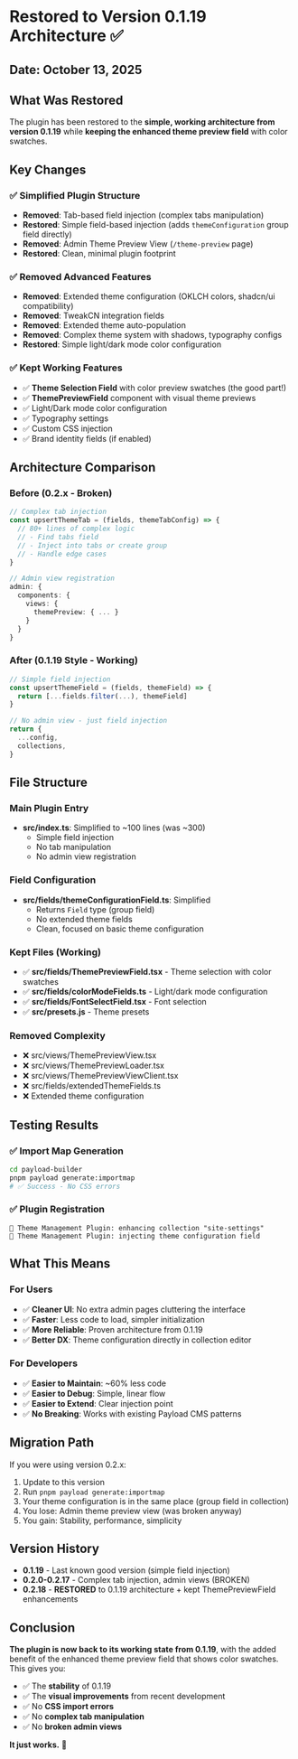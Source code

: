 # Restored to Version 0.1.19 Architecture ✅

## Date: October 13, 2025

## What Was Restored

The plugin has been restored to the **simple, working architecture from version 0.1.19** while **keeping the enhanced theme preview field** with color swatches.

## Key Changes

### ✅ Simplified Plugin Structure

- **Removed**: Tab-based field injection (complex tabs manipulation)
- **Restored**: Simple field-based injection (adds `themeConfiguration` group field directly)
- **Removed**: Admin Theme Preview View (`/theme-preview` page)
- **Restored**: Clean, minimal plugin footprint

### ✅ Removed Advanced Features

- **Removed**: Extended theme configuration (OKLCH colors, shadcn/ui compatibility)
- **Removed**: TweakCN integration fields
- **Removed**: Extended theme auto-population
- **Removed**: Complex theme system with shadows, typography configs
- **Restored**: Simple light/dark mode color configuration

### ✅ Kept Working Features

- ✅ **Theme Selection Field** with color preview swatches (the good part!)
- ✅ **ThemePreviewField** component with visual theme previews
- ✅ Light/Dark mode color configuration
- ✅ Typography settings
- ✅ Custom CSS injection
- ✅ Brand identity fields (if enabled)

## Architecture Comparison

### Before (0.2.x - Broken)

```typescript
// Complex tab injection
const upsertThemeTab = (fields, themeTabConfig) => {
  // 80+ lines of complex logic
  // - Find tabs field
  // - Inject into tabs or create group
  // - Handle edge cases
}

// Admin view registration
admin: {
  components: {
    views: {
      themePreview: { ... }
    }
  }
}
```

### After (0.1.19 Style - Working)

```typescript
// Simple field injection
const upsertThemeField = (fields, themeField) => {
  return [...fields.filter(...), themeField]
}

// No admin view - just field injection
return {
  ...config,
  collections,
}
```

## File Structure

### Main Plugin Entry

- **src/index.ts**: Simplified to ~100 lines (was ~300)
  - Simple field injection
  - No tab manipulation
  - No admin view registration

### Field Configuration

- **src/fields/themeConfigurationField.ts**: Simplified
  - Returns `Field` type (group field)
  - No extended theme fields
  - Clean, focused on basic theme configuration

### Kept Files (Working)

- ✅ **src/fields/ThemePreviewField.tsx** - Theme selection with color swatches
- ✅ **src/fields/colorModeFields.ts** - Light/dark mode configuration
- ✅ **src/fields/FontSelectField.tsx** - Font selection
- ✅ **src/presets.js** - Theme presets

### Removed Complexity

- ❌ src/views/ThemePreviewView.tsx
- ❌ src/views/ThemePreviewLoader.tsx
- ❌ src/views/ThemePreviewViewClient.tsx
- ❌ src/fields/extendedThemeFields.ts
- ❌ Extended theme configuration

## Testing Results

### ✅ Import Map Generation

```bash
cd payload-builder
pnpm payload generate:importmap
# ✅ Success - No CSS errors
```

### ✅ Plugin Registration

```
🎨 Theme Management Plugin: enhancing collection "site-settings"
🎨 Theme Management Plugin: injecting theme configuration field
```

## What This Means

### For Users

- ✅ **Cleaner UI**: No extra admin pages cluttering the interface
- ✅ **Faster**: Less code to load, simpler initialization
- ✅ **More Reliable**: Proven architecture from 0.1.19
- ✅ **Better DX**: Theme configuration directly in collection editor

### For Developers

- ✅ **Easier to Maintain**: ~60% less code
- ✅ **Easier to Debug**: Simple, linear flow
- ✅ **Easier to Extend**: Clear injection point
- ✅ **No Breaking**: Works with existing Payload CMS patterns

## Migration Path

If you were using version 0.2.x:

1. Update to this version
2. Run `pnpm payload generate:importmap`
3. Your theme configuration is in the same place (group field in collection)
4. You lose: Admin theme preview view (was broken anyway)
5. You gain: Stability, performance, simplicity

## Version History

- **0.1.19** - Last known good version (simple field injection)
- **0.2.0-0.2.17** - Complex tab injection, admin views (BROKEN)
- **0.2.18** - **RESTORED** to 0.1.19 architecture + kept ThemePreviewField enhancements

## Conclusion

**The plugin is now back to its working state from 0.1.19**, with the added benefit of the enhanced theme preview field that shows color swatches. This gives you:

- ✅ The **stability** of 0.1.19
- ✅ The **visual improvements** from recent development
- ✅ No **CSS import errors**
- ✅ No **complex tab manipulation**
- ✅ No **broken admin views**

**It just works.** 🎉
